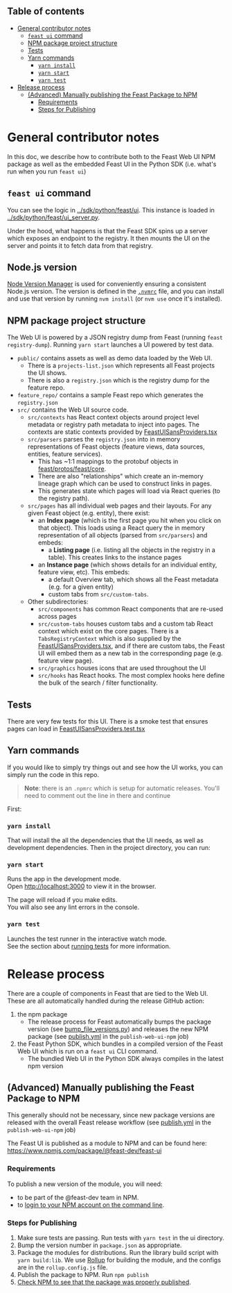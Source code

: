 <h2>Table of contents</h2>

- [General contributor notes](#general-contributor-notes)
  - [`feast ui` command](#feast-ui-command)
  - [NPM package project structure](#npm-package-project-structure)
  - [Tests](#tests)
  - [Yarn commands](#yarn-commands)
    - [`yarn install`](#yarn-install)
    - [`yarn start`](#yarn-start)
    - [`yarn test`](#yarn-test)
- [Release process](#release-process)
  - [(Advanced) Manually publishing the Feast Package to NPM](#advanced-manually-publishing-the-feast-package-to-npm)
    - [Requirements](#requirements)
    - [Steps for Publishing](#steps-for-publishing)

# General contributor notes
In this doc, we describe how to contribute both to the Feast Web UI NPM package as well as the embedded Feast UI in the Python SDK (i.e. what's run when you run `feast ui`)

## `feast ui` command
You can see the logic in [../sdk/python/feast/ui](../sdk/python/feast/ui/). This instance is loaded in [../sdk/python/feast/ui_server.py](../sdk/python/feast/ui_server.py). 

Under the hood, what happens is that the Feast SDK spins up a server which exposes an endpoint to the registry. It then mounts the UI on the server and points it to fetch data from that registry.

## Node.js version
[Node Version Manager](https://github.com/nvm-sh/nvm) is used for conveniently ensuring a consistent Node.js version. The version is defined in the [`.nvmrc`](.nvmrc) file, and you can install and use that version by running `nvm install` (or `nvm use` once it's installed).

## NPM package project structure
The Web UI is powered by a JSON registry dump from Feast (running `feast registry-dump`). Running `yarn start` launches a UI
powered by test data. 
- `public/` contains assets as well as demo data loaded by the Web UI.
  - There is a `projects-list.json` which represents all Feast projects the UI shows. 
  - There is also a `registry.json` which is the registry dump for the feature repo.
- `feature_repo/` contains a sample Feast repo which generates the `registry.json`
- `src/` contains the Web UI source code. 
   - `src/contexts` has React context objects around project level metadata or registry path metadata to inject into pages. The contexts are static contexts provided by [FeastUISansProviders.tsx](src/FeastUISansProviders.tsx)
   - `src/parsers` parses the `registry.json` into in memory representations of Feast objects (feature views, data sources, entities, feature services). 
     - This has ~1:1 mappings to the protobuf objects in [feast/protos/feast/core](https://github.com/feast-dev/feast/tree/master/protos/feast/core). 
     - There are also "relationships" which create an in-memory lineage graph which can be used to construct links in pages. 
     - This generates state which pages will load via React queries (to the registry path).
   - `src/pages` has all individual web pages and their layouts. For any given Feast object (e.g. entity), there exist:
     - an **Index page** (which is the first page you hit when you click on that object). This loads using a React query the in memory representation of all objects (parsed from `src/parsers`) and embeds:
       - a **Listing page** (i.e. listing all the objects in the registry in a table). This creates links to the instance pages
     - an **Instance page** (which shows details for an individual entity, feature view, etc). This embeds:
       - a default Overview tab, which shows all the Feast metadata (e.g. for a given entity)
       - custom tabs from `src/custom-tabs`.
   - Other subdirectories:
     - `src/components` has common React components that are re-used across pages
     - `src/custom-tabs` houses custom tabs and a custom tab React context which exist on the core pages. There is a `TabsRegistryContext` which is also supplied by the [FeastUISansProviders.tsx](src/FeastUISansProviders.tsx), and if there are custom tabs, the Feast UI will embed them as a new tab in the corresponding page (e.g. feature view page).
     - `src/graphics` houses icons that are used throughout the UI
     - `src/hooks` has React hooks. The most complex hooks here define the bulk of the search / filter functionality.

## Tests
There are very few tests for this UI. There is a smoke test that ensures pages can load in [FeastUISansProviders.test.tsx](src/FeastUISansProviders.test.tsx)


## Yarn commands

If you would like to simply try things out and see how the UI works, you can simply run the code in this repo. 

> **Note**: there is an `.npmrc` which is setup for automatic releases. You'll need to comment out the line in there and continue

First:

### `yarn install` 

That will install the all the dependencies that the UI needs, as well as development dependencies. Then in the project directory, you can run:

### `yarn start`

Runs the app in the development mode.\
Open [http://localhost:3000](http://localhost:3000) to view it in the browser.

The page will reload if you make edits.\
You will also see any lint errors in the console.

### `yarn test`

Launches the test runner in the interactive watch mode.\
See the section about [running tests](https://facebook.github.io/create-react-app/docs/running-tests) for more information.

# Release process
There are a couple of components in Feast that are tied to the Web UI. These are all automatically handled during the release GitHub action:
1. the npm package
   - The release process for Feast automatically bumps the package version (see [bump_file_versions.py](../infra/scripts/release/bump_file_versions.py)) and releases the new NPM package (see [publish.yml](../.github/workflows/publish.yml) in the `publish-web-ui-npm` job)
2. the Feast Python SDK, which bundles in a compiled version of the Feast Web UI which is run on a `feast ui` CLI command.
   - The bundled Web UI in the Python SDK always compiles in the latest npm version

## (Advanced) Manually publishing the Feast Package to NPM

This generally should not be necessary, since new package versions are released with the overall Feast release workflow (see [publish.yml](../.github/workflows/publish.yml) in the `publish-web-ui-npm` job)

The Feast UI is published as a module to NPM and can be found here: https://www.npmjs.com/package/@feast-dev/feast-ui

### Requirements

To publish a new version of the module, you will need:
- to be part of the @feast-dev team in NPM.
- to [login to your NPM account on the command line](https://docs.npmjs.com/cli/v8/commands/npm-adduser).

### Steps for Publishing

1. Make sure tests are passing. Run tests with `yarn test` in the ui directory.
2. Bump the version number in `package.json` as appropriate.
3. Package the modules for distributions. Run the library build script with `yarn build:lib`. We use [Rollup](https://rollupjs.org/) for building the module, and the configs are in the `rollup.config.js` file.
4. Publish the package to NPM. Run `npm publish`
5. [Check NPM to see that the package was properly published](https://www.npmjs.com/package/@feast-dev/feast-ui).